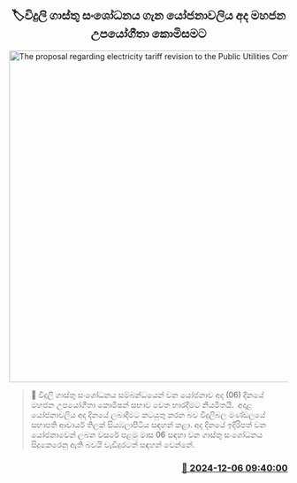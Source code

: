 <p align='center'><b><h2 align='center' title='The proposal regarding electricity tariff revision to the Public Utilities Commission today'>🏷විදුලි ගාස්තු සංශෝධනය ගැන යෝජනාවලිය අද මහජන උපයෝගීතා කොමිසමට</h2></b></p>
<p align='center'><img src='https://helakuru.sgp1.cdn.digitaloceanspaces.com/esana/images/lib/electrycity-miter[1].jpg' width='600' alt='The proposal regarding electricity tariff revision to the Public Utilities Commission today'></p>

>📝 විදුලි ගාස්තු සංශෝධනය සම්බන්ධයෙන් වන යෝජනාව අද (06) දිනයේ මහජන උපයෝගීතා කොමිෂන් සභාව වෙත භාරදීමට නියමිතයි. 
අදාළ යෝජනාවලිය අද දිනයේ ලබාදීමට කටයුතු කරන බව විදුලිබල මණ්ඩලයේ සභාපති ආචාර්ය තිලක් සියඹලාපිටිය සඳහන් කළා.
අද දිනයේ ඉදිරිපත් වන යෝජනාවෙන් ලබන වසරේ පළමු මාස 06 සඳහා වන ගාස්තු සංශෝධනය සිදුකෙරෙනු ඇති බවයි වැඩිදුරටත් සඳහන් වෙන්නේ.


<h3 align='right'><a href='https://www.helakuru.lk/esana/p/105700/'>📅 2024-12-06 09:40:00</a></h3>
